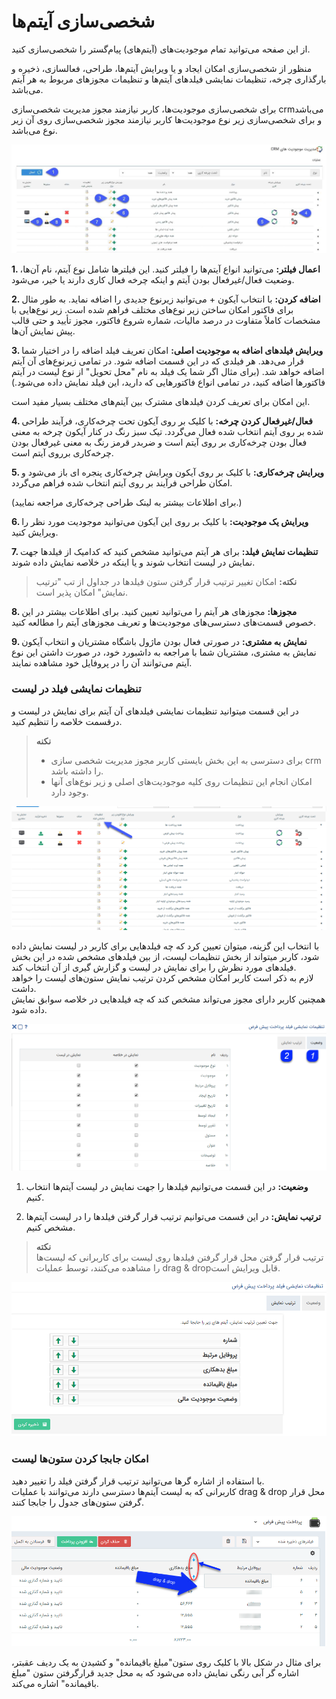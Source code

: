# شخصی‌سازی آیتم‌ها

از این صفحه می‌توانید تمام موجودیت‌های (آیتم‌های) پیام‌گستر را شخصی‌سازی کنید.

منظور از شخصی‌سازی امکان ایجاد و یا ویرایش آیتم‌ها، طراحی، فعالسازی، ذخیره و بارگذاری چرخه، تنظیمات نمایشی فیلد‌های آیتم‌ها و تنظیمات مجوز‌های مربوط به هر آیتم می‌باشد.

برای شخصی‌سازی موجودیت‌ها، کاربر نیازمند مجوز مدیریت شخصی‌سازی crmمی‌باشد و برای شخصی‌سازی زیر نوع موجودیت‌ها کاربر نیازمند مجوز شخصی‌سازی روی آن زیر نوع می‌باشد. 

![صفحه شخصی‌سازی آیتم‌ها](./Images/Items-customization-main-page_2.5.0.png)

**1. اعمال فیلتر:** می‌توانید انواع آیتم‌ها را فیلتر کنید. این فیلترها شامل نوع آیتم، نام آن‌ها، وضعیت فعال/غیرفعال بودن آیتم و اینکه چرخه فعال کاری دارند یا خیر، می‌شود.

**2. اضافه کردن:** با انتخاب آیکون + می‌توانید زیرنوع جدیدی را اضافه نماید. به طور مثال برای فاکتور امکان ساختن زیر نوع‌های مختلف فراهم شده است. زیر نوع‌هایی با مشخصات کاملاً متفاوت در درصد مالیات، شماره شروع فاکتور، مجوز تأیید و حتی قالب پیش نمایش آن‌ها.

**3. ویرایش فیلد‌های اضافه به موجودیت اصلی:** امکان تعریف فیلد اضافه را در اختیار شما قرار می‌دهد. هر فیلدی که در این قسمت اضافه شود. در تمامی ‌زیرنوع‌های آن آیتم اضافه خواهد شد. (برای مثال اگر شما یک فیلد به نام "محل تحویل" از نوع لیست در آیتم فاکتورها اضافه کنید، در تمامی ‌انواع فاکتورهایی که دارید، این فیلد نمایش داده می‌شود.)

این امکان برای تعریف کردن فیلدهای مشترک بین آیتم‌های مختلف بسیار مفید است.

**4. فعال/غیرفعال کردن چرخه:** با کلیک بر روی آیکون تحت چرخه‌کاری، فرآیند طراحی شده بر روی آیتم انتخاب شده فعال می‌گردد. تیک سبز رنگ در کنار آیکون چرخه به معنی فعال بودن چرخه‌کاری بر روی آیتم است و ضربدر قرمز رنگ به معنی غیرفعال بودن چرخه‌کاری برروی آیتم است. 

**5. ویرایش چرخه‌کاری:** با کلیک بر روی آیکون ویرایش چرخه‌کاری پنجره ای باز می‌شود و امکان طراحی فرآیند بر روی آیتم انتخاب شده فراهم می‌گردد.

(برای اطلاعات بیشتر به لینک طراحی چرخه‌کاری مراجعه نمایید.)

**6. ویرایش یک موجودیت:** با کلیک بر روی این آیکون می‌توانید موجودیت مورد نظر را ویرایش کنید.

**7. تنظیمات نمایش فیلد:** برای هر آیتم می‌توانید مشخص کنید که کدامیک از فیلدها جهت نمایش در لیست انتخاب شوند و یا اینکه در خلاصه نمایش داده شوند.

> **نکته:** امکان تغییر ترتیب قرار گرفتن ستون فیلدها در جداول از تب "ترتیب نمایش" امکان پذیر است.


**8. مجوزها:** مجوزهای هر آیتم را می‌توانید تعیین کنید. برای اطلاعات بیشتر در این خصوص قسمت‌های دسترسی‌های موجودیت‌ها و تعریف مجوزهای آیتم  را مطالعه کنید.

**9. نمایش به مشتری:** در صورتی فعال بودن ماژول باشگاه مشتریان و انتخاب آیکون نمایش به مشتری، مشتریان شما با مراجعه به داشبورد خود، در صورت داشتن این نوع آیتم می‌توانند آن را در پروفایل خود مشاهده نمایند.

 ### تنظیمات نمایشی فیلد در لیست

در این قسمت میتوانید تنظیمات نمایشی فیلد‌های آن آیتم برای نمایش در لیست و درقسمت خلاصه را تنظیم کنید.

> **نکنه**<br>
> - برای دسترسی به این بخش بایستی کاربر مجوز مدیریت شخصی سازی crm را داشته باشد.
> - امکان انجام این تنظیمات روی کلیه موجودیت‌های اصلی و زیر نوع‌های آنها وجود دارد.

![نمایش فیلدها در لیست آیتم](./Images/Fields-view-setting-in-item-list.png)

با انتخاب این گزینه، میتوان تعیین کرد که چه فیلد‌هایی برای کاربر در لیست نمایش داده شود، کاربر میتواند از بخش تنظیمات لیست، از بین فیلد‌های مشخص شده در این بخش فیلد‌های مورد نظرش را برای نمایش در لیست و گزارش گیری از آن انتخاب کند.<br>
لازم به ذکر است کاربر امکان مشخص کردن ترتیب نمایش ستون‌های لیست را خواهد داشت.<br>
همچنین کاربر دارای مجوز می‌تواند مشخص کند که چه فیلدهایی در خلاصه سوابق نمایش داده شود.

![انتخاب فیلدهای قابل نمایش در لیست آیتم](./Images/Fields-view-setting-in-item-list-details.png)

1. **وضعیت:** در این قسمت می‌توانیم فیلدها را جهت نمایش در لیست آیتم‌ها انتخاب کنیم.

2. **ترتیب نمایش:** در این قسمت می‌توانیم ترتیب قرار گرفتن فیلدها را در لیست آیتم‌ها مشخص کنیم.

> **نکته**<br>
> ترتیب قرار گرفتن محل قرار گرفتن فیلدها روی لیست برای کاربرانی که لیست‌ها را مشاهده می‌کنند، توسط عملیات drag & dropقابل ویرایش است.

![نمای ترتیب فیلدها در آیتم](./Images/Arrange-fields-in-item-list-view.png)

### امکان جابجا کردن ستون‌ها لیست

با استفاده از اشاره گر‌ها می‌توانید ترتیب قرار گرفتن فیلد را تغییر دهید.<br>
کاربرانی که به لیست آیتم‌ها دسترسی دارند می‌توانند با عملیات drag & drop محل قرار گرفتن ستون‌های جدول را جابجا کنند.

![نحوه جابجایی ستوی‌های جدول لیست آیتم](./Images/Changing-Fields-view-in-item-list.png)

 برای مثال در شکل بالا با کلیک روی ستون"مبلغ باقیمانده" و کشیدن به یک ردیف عقبتر، اشاره گر آبی رنگی نمایش داده می‌شود که به محل جدید قرارگرفتن ستون "مبلغ باقیمانده" اشاره می‌کند.

